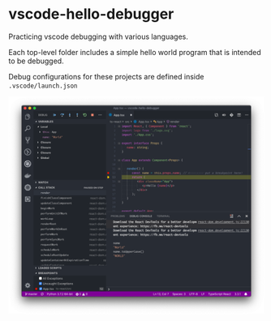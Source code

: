 # vscode-hello-debugger

Practicing vscode debugging with various languages.

Each top-level folder includes a simple hello world program that is intended to be debugged.

Debug configurations for these projects are defined inside `.vscode/launch.json`

![vscode debugging](debugging.png)
